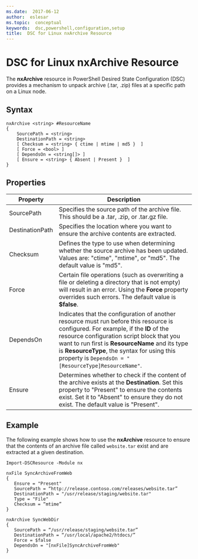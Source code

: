 ```yaml
---
ms.date:  2017-06-12
author:  eslesar
ms.topic:  conceptual
keywords:  dsc,powershell,configuration,setup
title:  DSC for Linux nxArchive Resource
---
```


# DSC for Linux nxArchive Resource

The **nxArchive** resource in PowerShell Desired State Configuration (DSC) provides a mechanism to unpack archive (.tar, .zip) files at a specific path on a Linux node.

## Syntax

```
nxArchive <string> #ResourceName
{
    SourcePath = <string>
    DestinationPath = <string>
    [ Checksum = <string> { ctime | mtime | md5 }  ]
    [ Force = <bool> ]
    [ DependsOn = <string[]> ]
    [ Ensure = <string> { Absent | Present }  ]
}
```

## Properties

|  Property |  Description | 
|---|---|
| SourcePath| Specifies the source path of the archive file. This should be a .tar, .zip, or .tar.gz file. | 
| DestinationPath| Specifies the location where you want to ensure the archive contents are extracted.| 
| Checksum| Defines the type to use when determining whether the source archive has been updated. Values are: "ctime", "mtime", or "md5". The default value is "md5".| 
| Force| Certain file operations (such as overwriting a file or deleting a directory that is not empty) will result in an error. Using the **Force** property overrides such errors. The default value is **$false**.| 
| DependsOn | Indicates that the configuration of another resource must run before this resource is configured. For example, if the **ID** of the resource configuration script block that you want to run first is **ResourceName** and its type is **ResourceType**, the syntax for using this property is `DependsOn = "[ResourceType]ResourceName"`.| 
| Ensure| Determines whether to check if the content of the archive exists at the **Destination**. Set this property to "Present" to ensure the contents exist. Set it to "Absent" to ensure they do not exist. The default value is "Present".| 

## Example

The following example shows how to use the **nxArchive** resource to ensure that the contents of an archive file called `website.tar` exist and are extracted at a given destination.

```
Import-DSCResource -Module nx 

nxFile SyncArchiveFromWeb
{
   Ensure = "Present"
   SourcePath = “http://release.contoso.com/releases/website.tar”
   DestinationPath = "/usr/release/staging/website.tar"
   Type = "File"
   Checksum = “mtime”
}

nxArchive SyncWebDir
{
   SourcePath = “/usr/release/staging/website.tar”
   DestinationPath = “/usr/local/apache2/htdocs/”
   Force = $false
   DependsOn = "[nxFile]SyncArchiveFromWeb"
} 
```

